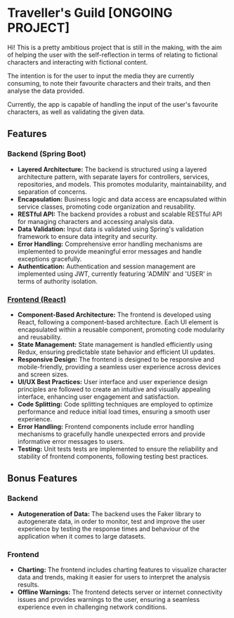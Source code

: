 <h1>Traveller's Guild [ONGOING PROJECT]</h1>

<p>Hi! This is a pretty ambitious project that is still in the making, with the aim of helping the user with the self-reflection in terms of relating to fictional characters and interacting with fictional content.</p>
<p>The intention is for the user to input the media they are currently consuming, to note their favourite characters and their traits, and then analyse the data provided.</p>
<p>Currently, the app is capable of handling the input of the user's favourite characters, as well as validating the given data.</p>

<h2>Features</h2>

<h3>Backend (Spring Boot)</h3>
<ul>
    <li><strong>Layered Architecture:</strong> The backend is structured using a layered architecture pattern, with separate layers for controllers, services, repositories, and models. This promotes modularity, maintainability, and separation of concerns.</li>
    <li><strong>Encapsulation:</strong> Business logic and data access are encapsulated within service classes, promoting code organization and reusability.</li>
    <li><strong>RESTful API:</strong> The backend provides a robust and scalable RESTful API for managing characters and accessing analysis data.</li>
    <li><strong>Data Validation:</strong> Input data is validated using Spring's validation framework to ensure data integrity and security.</li>
    <li><strong>Error Handling:</strong> Comprehensive error handling mechanisms are implemented to provide meaningful error messages and handle exceptions gracefully.</li>
   <li><strong>Authentication:</strong> Authentication and session management are implemented using JWT, currently featuring 'ADMIN' and 'USER' in terms of authority isolation.
</ul>

<h3><h3><a href="https://github.com/FintinaOlivia/Travellers-Guild-Frontend">Frontend (React)</a></h3>
</h3>
<ul>
    <li><strong>Component-Based Architecture:</strong> The frontend is developed using React, following a component-based architecture. Each UI element is encapsulated within a reusable component, promoting code modularity and reusability.</li>
    <li><strong>State Management:</strong> State management is handled efficiently using Redux, ensuring predictable state behavior and efficient UI updates.</li>
    <li><strong>Responsive Design:</strong> The frontend is designed to be responsive and mobile-friendly, providing a seamless user experience across devices and screen sizes.</li>
    <li><strong>UI/UX Best Practices:</strong> User interface and user experience design principles are followed to create an intuitive and visually appealing interface, enhancing user engagement and satisfaction.</li>
    <li><strong>Code Splitting:</strong> Code splitting techniques are employed to optimize performance and reduce initial load times, ensuring a smooth user experience.</li>
    <li><strong>Error Handling:</strong> Frontend components include error handling mechanisms to gracefully handle unexpected errors and provide informative error messages to users.</li>
    <li><strong>Testing:</strong> Unit tests tests are implemented to ensure the reliability and stability of frontend components, following testing best practices.</li>
</ul>

<h2>Bonus Features</h2>

<h3>Backend</h3>
<ul>
    <li><strong>Autogeneration of Data:</strong> The backend uses the Faker library to autogenerate data, in order to monitor, test and improve the user experience by testing the response times and behaviour of the application when it comes to large datasets.</li>
   </ul>

<h3>Frontend</h3>
<ul>
    <li><strong>Charting:</strong> The frontend includes charting features to visualize character data and trends, making it easier for users to interpret the analysis results.</li>
    <li><strong>Offline Warnings:</strong> The frontend detects server or internet connectivity issues and provides warnings to the user, ensuring a seamless experience even in challenging network conditions.</li>

</ul>
